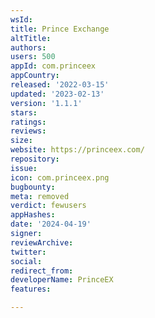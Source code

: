 ```yaml
---
wsId: 
title: Prince Exchange
altTitle: 
authors: 
users: 500
appId: com.princeex
appCountry: 
released: '2022-03-15'
updated: '2023-02-13'
version: '1.1.1'
stars: 
ratings: 
reviews: 
size: 
website: https://princeex.com/
repository: 
issue: 
icon: com.princeex.png
bugbounty: 
meta: removed
verdict: fewusers
appHashes: 
date: '2024-04-19'
signer: 
reviewArchive: 
twitter: 
social: 
redirect_from: 
developerName: PrinceEX
features: 

---
```


